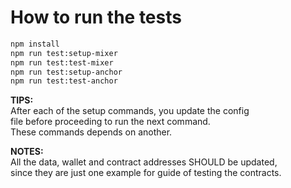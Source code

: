 # How to run the tests  

```bash
npm install
npm run test:setup-mixer
npm run test:test-mixer
npm run test:setup-anchor
npm run test:test-anchor
```

**TIPS:**   
After each of the setup commands, you update the config  
file before proceeding to run the next command.   
These commands depends on another.

**NOTES:**   
All the data, wallet and contract addresses SHOULD be updated,  
since they are just one example for guide of testing the contracts.